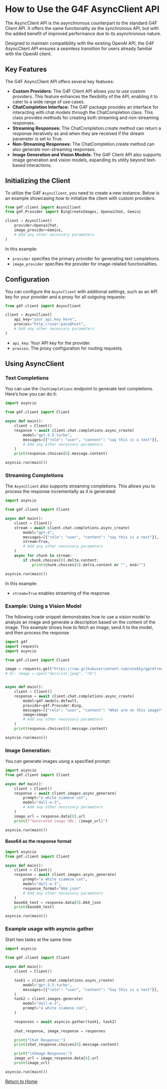 
# How to Use the G4F AsyncClient API

The AsyncClient API is the asynchronous counterpart to the standard G4F Client API. It offers the same functionality as the synchronous API, but with the added benefit of improved performance due to its asynchronous nature.

Designed to maintain compatibility with the existing OpenAI API, the G4F AsyncClient API ensures a seamless transition for users already familiar with the OpenAI client.

## Key Features

The G4F AsyncClient API offers several key features:

- **Custom Providers:** The G4F Client API allows you to use custom providers. This feature enhances the flexibility of the API, enabling it to cater to a wide range of use cases.
- **ChatCompletion Interface:** The G4F package provides an interface for interacting with chat models through the ChatCompletion class. This class provides methods for creating both streaming and non-streaming responses.
- **Streaming Responses:** The ChatCompletion.create method can return a response iteratively as and when they are received if the stream parameter is set to True.
- **Non-Streaming Responses:** The ChatCompletion.create method can also generate non-streaming responses.
- **Image Generation and Vision Models:** The G4F Client API also supports image generation and vision models, expanding its utility beyond text-based interactions.

## Initializing the Client

To utilize the G4F `AsyncClient`, you need to create a new instance. Below is an example showcasing how to initialize the client with custom providers:

```python
from g4f.client import AsyncClient
from g4f.Provider import BingCreateImages, OpenaiChat, Gemini

client = AsyncClient(
    provider=OpenaiChat,
    image_provider=Gemini,
    # Add any other necessary parameters
)
```

In this example:
- `provider` specifies the primary provider for generating text completions.
- `image_provider` specifies the provider for image-related functionalities.

## Configuration

You can configure the `AsyncClient` with additional settings, such as an API key for your provider and a proxy for all outgoing requests:

```python
from g4f.client import AsyncClient

client = AsyncClient(
    api_key="your_api_key_here",
    proxies="http://user:pass@host",
    # Add any other necessary parameters
)
```

- `api_key`: Your API key for the provider.
- `proxies`: The proxy configuration for routing requests.

## Using AsyncClient

### Text Completions

You can use the `ChatCompletions` endpoint to generate text completions. Here’s how you can do it:

```python
import asyncio

from g4f.client import Client

async def main():
    client = Client()
    response = await client.chat.completions.async_create(
        model="gpt-3.5-turbo",
        messages=[{"role": "user", "content": "say this is a test"}],
        # Add any other necessary parameters
    )
    print(response.choices[0].message.content)

asyncio.run(main())

```

### Streaming Completions

The `AsyncClient` also supports streaming completions. This allows you to process the response incrementally as it is generated:

```python
import asyncio

from g4f.client import Client

async def main():
    client = Client()
    stream = await client.chat.completions.async_create(
        model="gpt-4",
        messages=[{"role": "user", "content": "say this is a test"}],
        stream=True,
        # Add any other necessary parameters
    )
    async for chunk in stream:
        if chunk.choices[0].delta.content:
            print(chunk.choices[0].delta.content or "", end="")

asyncio.run(main())

```

In this example:
- `stream=True` enables streaming of the response.

### Example: Using a Vision Model

The following code snippet demonstrates how to use a vision model to analyze an image and generate a description based on the content of the image. This example shows how to fetch an image, send it to the model, and then process the response.

```python
import g4f
import requests
import asyncio

from g4f.client import Client

image = requests.get("https://raw.githubusercontent.com/xtekky/gpt4free/refs/heads/main/docs/cat.jpeg", stream=True).raw
# Or: image = open("docs/cat.jpeg", "rb")


async def main():
    client = Client()
    response = await client.chat.completions.async_create(
        model=g4f.models.default,
        provider=g4f.Provider.Bing,
        messages=[{"role": "user", "content": "What are on this image?"}],
        image=image
        # Add any other necessary parameters
    )
    print(response.choices[0].message.content)

asyncio.run(main())

```

### Image Generation:

You can generate images using a specified prompt:

```python
import asyncio
from g4f.client import Client

async def main():
    client = Client()
    response = await client.images.async_generate(
        prompt="a white siamese cat",
        model="dall-e-3",
        # Add any other necessary parameters
    )
    image_url = response.data[0].url
    print(f"Generated image URL: {image_url}")

asyncio.run(main())

```

#### Base64 as the response format

```python
import asyncio
from g4f.client import Client

async def main():
    client = Client()
    response = await client.images.async_generate(
        prompt="a white siamese cat",
        model="dall-e-3",
        response_format="b64_json"
        # Add any other necessary parameters
    )
    base64_text = response.data[0].b64_json
    print(base64_text)

asyncio.run(main())
```

### Example usage with asyncio.gather

Start two tasks at the same time:

```python
import asyncio

from g4f.client import Client

async def main():
    client = Client()

    task1 = client.chat.completions.async_create(
        model="gpt-3.5-turbo",
        messages=[{"role": "user", "content": "Say this is a test"}],
    )
    task2 = client.images.generate(
        model="dall-e-3",
        prompt="a white siamese cat",
    )

    responses = await asyncio.gather(task1, task2)
    
    chat_response, image_response = responses

    print("Chat Response:")
    print(chat_response.choices[0].message.content)

    print("\nImage Response:")
    image_url = image_response.data[0].url
    print(image_url)

asyncio.run(main())

```

[Return to Home](/)
